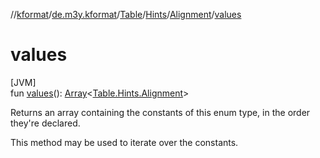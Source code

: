 //[kformat](../../../../../index.md)/[de.m3y.kformat](../../../index.md)/[Table](../../index.md)/[Hints](../index.md)/[Alignment](index.md)/[values](values.md)

# values

[JVM]\
fun [values](values.md)(): [Array](https://kotlinlang.org/api/latest/jvm/stdlib/kotlin/-array/index.html)&lt;[Table.Hints.Alignment](index.md)&gt;

Returns an array containing the constants of this enum type, in the order they're declared.

This method may be used to iterate over the constants.
